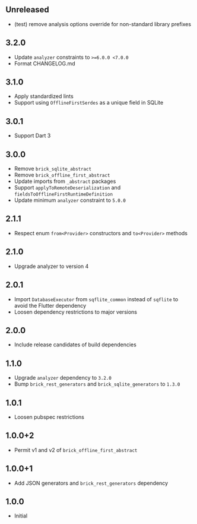 ## Unreleased

- (test) remove analysis options override for non-standard library prefixes

## 3.2.0

- Update `analyzer` constraints to `>=6.0.0 <7.0.0`
- Format CHANGELOG.md

## 3.1.0

- Apply standardized lints
- Support using `OfflineFirstSerdes` as a unique field in SQLite

## 3.0.1

- Support Dart 3

## 3.0.0

- Remove `brick_sqlite_abstract`
- Remove `brick_offline_first_abstract`
- Update imports from `_abstract` packages
- Support `applyToRemoteDeserialization` and `fieldsToOfflineFirstRuntimeDefinition`
- Update minimum `analyzer` constraint to `5.0.0`

## 2.1.1

- Respect enum `from<Provider>` constructors and `to<Provider>` methods

## 2.1.0

- Upgrade analyzer to version 4

## 2.0.1

- Import `DatabaseExecutor` from `sqflite_common` instead of `sqflite` to avoid the Flutter dependency
- Loosen dependency restrictions to major versions

## 2.0.0

- Include release candidates of build dependencies

## 1.1.0

- Upgrade `analyzer` dependency to `3.2.0`
- Bump `brick_rest_generators` and `brick_sqlite_generators` to `1.3.0`

## 1.0.1

- Loosen pubspec restrictions

## 1.0.0+2

- Permit v1 and v2 of `brick_offline_first_abstract`

## 1.0.0+1

- Add JSON generators and `brick_rest_generators` dependency

## 1.0.0

- Initial
